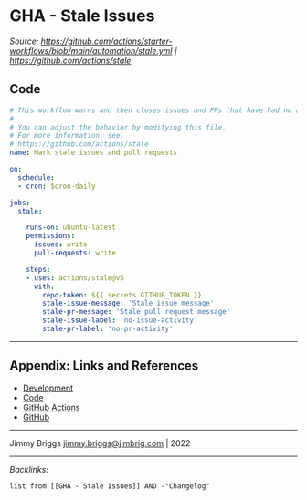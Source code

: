 # GHA - Stale Issues

*Source: https://github.com/actions/starter-workflows/blob/main/automation/stale.yml | https://github.com/actions/stale*

## Code

````yaml
# This workflow warns and then closes issues and PRs that have had no activity for a specified amount of time.
#
# You can adjust the behavior by modifying this file.
# For more information, see:
# https://github.com/actions/stale
name: Mark stale issues and pull requests

on:
  schedule:
  - cron: $cron-daily

jobs:
  stale:

    runs-on: ubuntu-latest
    permissions:
      issues: write
      pull-requests: write

    steps:
    - uses: actions/stale@v5
      with:
        repo-token: ${{ secrets.GITHUB_TOKEN }}
        stale-issue-message: 'Stale issue message'
        stale-pr-message: 'Stale pull request message'
        stale-issue-label: 'no-issue-activity'
        stale-pr-label: 'no-pr-activity'
````

---

## Appendix: Links and References

* [Development](../../MOCs/Development.md)
* [Code](../Code.md)
* [GitHub Actions](GitHub%20Actions.md)
* [GitHub](../../../3-Resources/Tools/Developer%20Tools/Version%20Control/GitHub.md)

---

Jimmy Briggs <jimmy.briggs@jimbrig.com> | 2022

---

*Backlinks:*

````dataview
list from [[GHA - Stale Issues]] AND -"Changelog"
````
